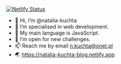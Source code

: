 [![Netlify Status](https://api.netlify.com/api/v1/badges/dbf9250c-1c04-4477-ab18-7bbd782729d5/deploy-status)](https://app.netlify.com/sites/natalia-kuchta-blog/deploys)

-   👋 Hi, I’m @natalia-kuchta
-   👀 I’m specialised in web development.
-   🌱 My main language is JavaScript.
-   💞️ I’m open for new challenges.
-   📫 Reach me by email n.kuchta@onet.pl
-   🌏 https://natalia-kuchta-blog.netlify.app
